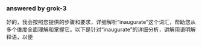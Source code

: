 ### answered by grok-3
好的，我会按照您提供的步骤和要求，详细解析“inaugurate”这个词汇，帮助您从多个维度全面理解和掌握它。以下是针对“inaugurate”的详细分析，讲解用语明解释语，以便